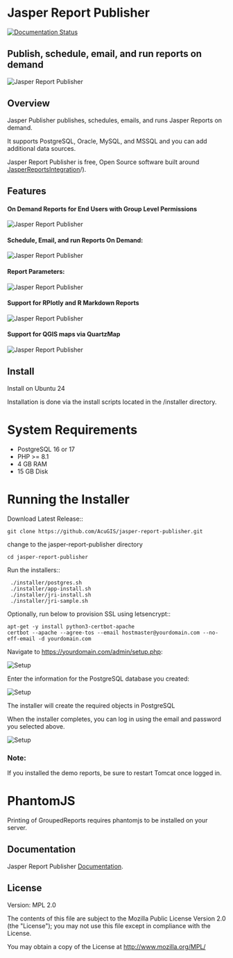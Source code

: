 # Jasper Report Publisher

[![Documentation Status](https://readthedocs.org/projects/jri-viewer/badge/?version=latest)](https://jasper-report-publisher.docs.acugis.com/en/latest/?badge=latest)



## Publish, schedule, email, and run reports on demand

![Jasper Report Publisher](docs/_static/jasper-report-publisher-github.png)

## Overview

Jasper Publisher publishes, schedules, emails, and runs Jasper Reports on demand.

It supports PostgreSQL, Oracle, MySQL, and MSSQL and you can add additional data sources.

Jasper Report Publisher is free, Open Source software built around [JasperReportsIntegration](https://github.com/daust/JasperReportsIntegration)/). 

## Features

#### On Demand Reports for End Users with Group Level Permissions

![Jasper Report Publisher](docs/_static/Jasper-Report-Publisher-README.png)


#### Schedule, Email, and run Reports On Demand:

![Jasper Report Publisher](docs/_static/simple-bee-report.png)

#### Report Parameters:

![Jasper Report Publisher](docs/_static/LOV-demo-1.png)


#### Support for RPlotly and R Markdown Reports

![Jasper Report Publisher](docs/_static/R-animated.png)


#### Support for QGIS maps via QuartzMap

![Jasper Report Publisher](docs/_static/qgis-maps.png)


## Install
Install on Ubuntu 24

Installation is done via the install scripts located in the /installer directory.

System Requirements
=======================
* PostgreSQL 16 or 17
* PHP >= 8.1
* 4 GB RAM
* 15 GB Disk

Running the Installer
=======================

Download Latest Release::

    git clone https://github.com/AcuGIS/jasper-report-publisher.git

change to the jasper-report-publisher directory

    cd jasper-report-publisher   

Run the installers::

     ./installer/postgres.sh
     ./installer/app-install.sh
     ./installer/jri-install.sh
     ./installer/jri-sample.sh


Optionally, run below to provision SSL using letsencrypt::

    apt-get -y install python3-certbot-apache
    certbot --apache --agree-tos --email hostmaster@yourdomain.com --no-eff-email -d yourdomain.com


Navigate to https://yourdomain.com/admin/setup.php:

![Setup](docs/_static/install-1.png)

Enter the information for the PostgreSQL database you created:

![Setup](docs/_static/install-screen-2.png)

The installer will create the required objects in PostgreSQL

When the installer completes, you can log in using the email and password you selected above.

![Setup](docs/_static/install-3.png)

### Note: 
If you installed the demo reports, be sure to restart Tomcat once logged in.

PhantomJS
===================

Printing of GroupedReports requires phantomjs to be installed on your server.




 
## Documentation

Jasper Report Publisher [Documentation](https://jasper-report-publisher.docs.acugis.com).


## License
Version: MPL 2.0

The contents of this file are subject to the Mozilla Public License Version 2.0 (the "License"); you may not use this file except in compliance with the License. 

You may obtain a copy of the License at http://www.mozilla.org/MPL/
